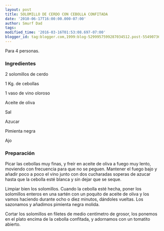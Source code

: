 ```yaml
---
layout: post
title: SOLOMILLO DE CERDO CON CEBOLLA CONFITADA
date: '2010-06-17T16:00:00.000-07:00'
author: Smurf Dad
tags: 
modified_time: '2016-03-16T01:53:08.697-07:00'
blogger_id: tag:blogger.com,1999:blog-5299957599287034512.post-554907367246421105
---
```


Para 4 personas.

<h3>Ingredientes</h3>

2 solomillos de cerdo

1 Kg. de cebollas

1 vaso de vino oloroso

Aceite de oliva

Sal

Azucar

Pimienta negra

Ajo

<h3>Preparación</h3>

Picar las cebollas muy finas, y freír en aceite de oliva a fuego muy lento, moviendo con frecuencia para que no se peguen. Mantener el fuego bajo y añadir poco a poco el vino junto con dos cucharadas soperas de azucar hasta que la cebolla esté blanca y sin dejar que se seque.

Limpiar bien los solomillos. Cuando la cebolla esté hecha, poner los solomillos enteros en una sartén con un poquito de aceite de oliva y los vamos haciendo durante ocho o diez minutos, dándoles vueltas. Los sazonamos y añadimos pimienta negra molida.

Cortar los solomillos en filetes de medio centímetro de grosor, los ponemos en el plato encima de la cebolla confitada, y adornamos con un tomatito abierto.

